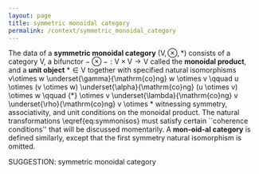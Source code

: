 ```yaml
---
layout: page
title: symmetric monoidal category
permalink: /context/symmetric_monoidal_category
---
```

The data of a **symmetric monoidal category** $(\mathsf{V},\otimes,{*})$ consists of a category $\mathsf{V}$, a bifunctor $-\otimes -: \mathsf{V} \times \mathsf{V} \to \mathsf{V}$ called the **monoidal product**, and a **unit object** ${*} \in \mathsf{V}$ together with specified natural isomorphisms
  v\otimes w \underset{\gamma}{\mathrm{co}ng} w \otimes v \qquad u \otimes (v \otimes w) \underset{\alpha}{\mathrm{co}ng} (u \otimes v) \otimes w \qquad {*} \otimes v \underset{\lambda}{\mathrm{co}ng} v \underset{\rho}{\mathrm{co}ng} v \otimes * witnessing  symmetry, associativity, and unit conditions on the monoidal product. The natural transformations \eqref{eq:symmonisos} must satisfy certain ``coherence conditions'' that will be discussed momentarily. A **mon\-oid\-al category** is defined similarly, except that the first symmetry natural isomorphism is omitted.

SUGGESTION: symmetric monoidal category